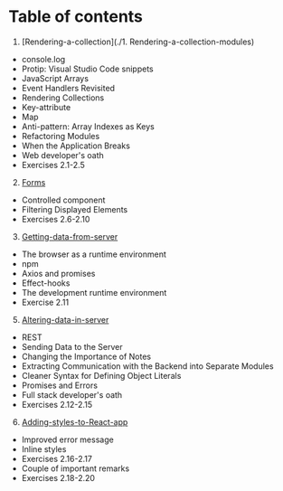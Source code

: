 # Table of contents

1. [Rendering-a-collection](./1. Rendering-a-collection-modules)
  - console.log
  - Protip: Visual Studio Code snippets
  - JavaScript Arrays
  - Event Handlers Revisited
  - Rendering Collections
  - Key-attribute
  - Map
  - Anti-pattern: Array Indexes as Keys
  - Refactoring Modules
  - When the Application Breaks
  - Web developer's oath
  - Exercises 2.1-2.5
2. [Forms](https://fullstackopen.com/en/part2/forms)
  - Controlled component
  - Filtering Displayed Elements
  - Exercises 2.6-2.10
3. [Getting-data-from-server](https://fullstackopen.com/en/part2/getting_data_from_server)
  - The browser as a runtime environment
  - npm
  - Axios and promises
  - Effect-hooks
  - The development runtime environment
  - Exercise 2.11
5. [Altering-data-in-server](https://fullstackopen.com/en/part2/altering_data_in_server)
  - REST
  - Sending Data to the Server
  - Changing the Importance of Notes
  - Extracting Communication with the Backend into Separate Modules
  - Cleaner Syntax for Defining Object Literals
  - Promises and Errors
  - Full stack developer's oath
  - Exercises 2.12-2.15
6. [Adding-styles-to-React-app](https://fullstackopen.com/en/part2/adding_styles_to_react_app)
  - Improved error message
  - Inline styles
  - Exercises 2.16-2.17
  - Couple of important remarks
  - Exercises 2.18-2.20
